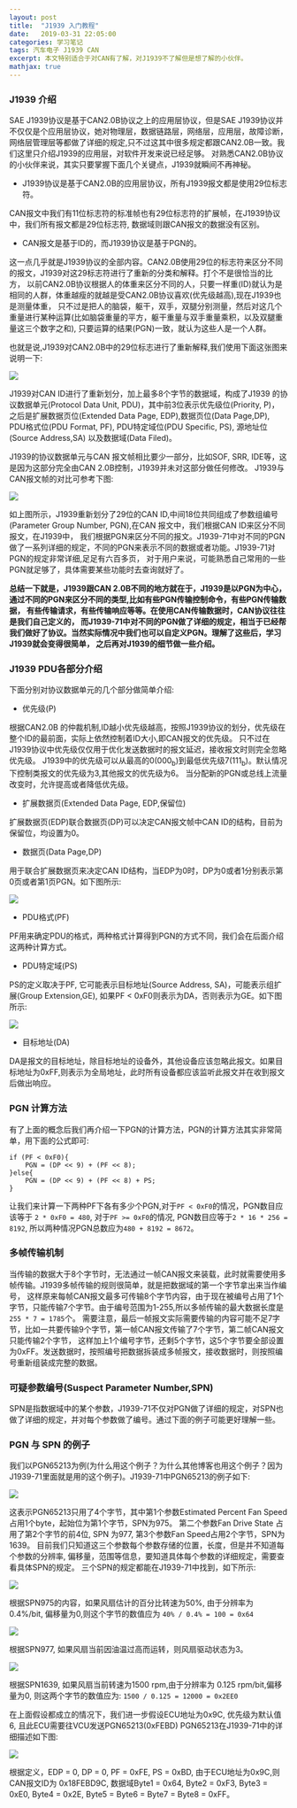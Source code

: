 ```yaml
---
layout: post
title:  "J1939 入门教程" 
date:   2019-03-31 22:05:00
categories: 学习笔记
tags: 汽车电子 J1939 CAN 
excerpt: 本文特别适合于对CAN有了解，对J1939不了解但是想了解的小伙伴。
mathjax: true
---
```


### J1939 介绍

SAE J1939协议是基于CAN2.0B协议之上的应用层协议，但是SAE J1939协议并不仅仅是个应用层协议，她对物理层，数据链路层，网络层，应用层，故障诊断，
网络层管理层等都做了详细的规定,只不过这其中很多规定都跟CAN2.0B一致。我们这里只介绍J1939的应用层，对软件开发来说已经足够。
对熟悉CAN2.0B协议的小伙伴来说，其实只要掌握下面几个关键点，J1939就瞬间不再神秘。

- J1939协议是基于CAN2.0B的应用层协议，所有J1939报文都是使用29位标志符。

CAN报文中我们有11位标志符的标准帧也有29位标志符的扩展帧，在J1939协议中，我们所有报文都是29位标志符, 数据域则跟CAN报文的数据没有区别。

- CAN报文是基于ID的，而J1939协议是基于PGN的。

这一点几乎就是J1939协议的全部内容。CAN2.0B使用29位的标志符来区分不同的报文，J1939对这29标志符进行了重新的分类和解释。打个不是很恰当的比方，
以前CAN2.0B协议根据人的体重来区分不同的人，只要一样重(ID)就认为是相同的人群，体重越瘦的就越是受CAN2.0B协议喜欢(优先级越高),现在J1939也是测量体重，
只不过是把人的脑袋，躯干，双手，双腿分别测量，然后对这几个重量进行某种运算(比如脑袋重量的平方，躯干重量与双手重量乘积，以及双腿重量这三个数字之和),
只要运算的结果(PGN)一致，就认为这些人是一个人群。

也就是说,J1939对CAN2.0B中的29位标志进行了重新解释,我们使用下面这张图来说明一下:   

![]({{site.url}}/assets/J1939/PDU.png)

J1939对CAN ID进行了重新划分，加上最多8个字节的数据域，构成了J1939 的协议数据单元(Protocol Data Unit, PDU)，其中前3位表示优先级位(Priority, P)，
之后是扩展数据页位(Extended Data Page, EDP),数据页位(Data Page,DP), PDU格式位(PDU Format, PF), PDU特定域位(PDU Specific, PS), 
源地址位(Source Address,SA) 以及数据域(Data Filed)。

J1939的协议数据单元与CAN 报文帧相比要少一部分，比如SOF, SRR, IDE等，这是因为这部分完全由CAN 2.0B控制，J1939并未对这部分做任何修改。
J1939与CAN报文帧的对比可参考下图:

![]({{site.url}}/assets/J1939/sae-j1939-pgn.jpg)

如上图所示，J1939重新划分了29位的CAN ID,中间18位共同组成了参数组编号(Parameter Group Number, PGN),在CAN 报文中，我们根据CAN ID来区分不同报文，在J1939中，
我们根据PGN来区分不同的报文。J1939-71中对不同的PGN做了一系列详细的规定，不同的PGN来表示不同的数据或者功能。J1939-71对PGN的规定非常详细,足足有六百多页，
对于用户来说，可能熟悉自己常用的一些PGN就足够了，具体需要某些功能时去查询就好了。

**总结一下就是，J1939跟CAN 2.0B不同的地方就在于，J1939是以PGN为中心，通过不同的PGN来区分不同的类型,比如有些PGN传输控制命令，有些PGN传输数据，
有些传输请求，有些传输响应等等。在使用CAN传输数据时，CAN协议往往是我们自己定义的，
而J1939-71中对不同的PGN做了详细的规定，相当于已经帮我们做好了协议。当然实际情况中我们也可以自定义PGN。理解了这些后，学习J1939就会变得很简单，
之后再对J1939的细节做一些介绍。**

### J1939 PDU各部分介绍

下面分别对协议数据单元的几个部分做简单介绍:

- 优先级(P)

根据CAN2.0B 的仲裁机制,ID越小优先级越高，按照J1939协议的划分，优先级在整个ID的最前面，实际上依然控制着ID大小,即CAN报文的优先级。
只不过在J1939协议中优先级仅仅用于优化发送数据时的报文延迟，接收报文时则完全忽略优先级。
J1939中的优先级可以从最高的0(000<sub>b</sub>)到最低优先级7(111<sub>b</sub>)。默认情况下控制类报文的优先级为3,其他报文的优先级为6。
当分配新的PGN或总线上流量改变时，允许提高或者降低优先级。

- 扩展数据页(Extended Data Page, EDP,保留位)

扩展数据页(EDP)联合数据页(DP)可以决定CAN报文帧中CAN ID的结构，目前为保留位，均设置为0。

- 数据页(Data Page,DP)

用于联合扩展数据页来决定CAN ID结构，当EDP为0时，DP为0或者1分别表示第0页或者第1页PGN。如下图所示:

![]({{site.url}}/assets/J1939/EDPandDP.png)

- PDU格式(PF)

PF用来确定PDU的格式，两种格式计算得到PGN的方式不同，我们会在后面介绍这两种计算方式。

- PDU特定域(PS)

PS的定义取决于PF, 它可能表示目标地址(Source Address, SA)，可能表示组扩展(Group Extension,GE), 如果PF < 0xF0则表示为DA，否则表示为GE。如下图所示:

![]({{site.url}}/assets/J1939/PDUFormat.png)

- 目标地址(DA)

DA是报文的目标地址，除目标地址的设备外，其他设备应该忽略此报文。如果目标地址为0xFF,则表示为全局地址，此时所有设备都应该监听此报文并在收到报文后做出响应。

### PGN 计算方法

有了上面的概念后我们再介绍一下PGN的计算方法，PGN的计算方法其实非常简单，用下面的公式即可:
```
if (PF < 0xF0){
    PGN = (DP << 9) + (PF << 8);
}else{
    PGN = (DP << 9) + (PF << 8) + PS;
}
```
让我们来计算一下两种PF下各有多少个PGN,对于`PF < 0xF0`的情况，PGN数目应该等于 `2 * 0xF0 = 480`, 对于`PF >= 0xF0`的情况, 
PGN数目应等于`2 * 16 * 256 = 8192`, 所以两种情况PGN总数应为`480 + 8192 = 8672`。

### 多帧传输机制

当传输的数据大于8个字节时，无法通过一帧CAN报文来装载，此时就需要使用多帧传输。J1939多帧传输的规则很简单，就是把数据域的第一个字节拿出来当作编号，
这样原来每帧CAN报文最多可传输8个字节内容，由于现在被编号占用了1个字节，只能传输7个字节。由于编号范围为1-255,所以多帧传输的最大数据长度是`255 * 7 = 1785`个。
需要注意，最后一帧报文实际需要传输的内容可能不足7字节，比如一共要传输9个字节，第一帧CAN报文传输了7个字节，第二帧CAN报文只能传输2个字节，
这样加上1个编号字节，还剩5个字节，这5个字节要全部设置为0xFF。发送数据时，按照编号把数据拆装成多帧报文，接收数据时，则按照编号重新组装成完整的数据。

### 可疑参数编号(Suspect Parameter Number,SPN)

SPN是指数据域中的某个参数，J1939-71不仅对PGN做了详细的规定，对SPN也做了详细的规定，并对每个参数做了编号。通过下面的例子可能更好理解一些。

### PGN 与 SPN 的例子

我们以PGN65213为例(为什么用这个例子？为什么其他博客也用这个例子？因为J1939-71里面就是用的这个例子)。J1939-71中PGN65213的例子如下:

![]({{site.url}}/assets/J1939/PGN65213.png)

这表示PGN65213只用了4个字节，其中第1个参数Estimated Percent Fan Speed占用1个byte，起始位为第1个字节，SPN为975。
第二个参数Fan Drive State 占用了第2个字节的前4位, SPN 为977, 第3个参数Fan Speed占用2个字节，SPN为1639。
目前我们只知道这三个参数每个参数存储的位置，长度，但是并不知道每个参数的分辨率, 偏移量，范围等信息，要知道具体每个参数的详细规定，需要查看具体SPN的规定。
三个SPN的规定都能在J1939-71中找到，如下所示:

![]({{site.url}}/assets/J1939/SPN975.png)

根据SPN975的内容，如果风扇估计的百分比转速为50%, 由于分辨率为 0.4%/bit, 偏移量为0,则这个字节的数值应为 `40% / 0.4% = 100 = 0x64`

![]({{site.url}}/assets/J1939/SPN977.png)

根据SPN977, 如果风扇当前因油温过高而运转，则风扇驱动状态为3。

![]({{site.url}}/assets/J1939/SPN1639.png)

根据SPN1639, 如果风扇当前转速为1500 rpm,由于分辨率为 0.125 rpm/bit,偏移量为0, 则这两个字节的数值应为: `1500 / 0.125 = 12000 = 0x2EE0`

在上面假设都成立的情况下，我们进一步假设ECU地址为0x9C, 优先级为默认值6, 且此ECU需要往VCU发送PGN65213(0xFEBD)
PGN65213在J1939-71中的详细描述如下图:

![]({{site.url}}/assets/J1939/PGN65213_2.png)

根据定义，EDP = 0, DP = 0, PF = 0xFE, PS = 0xBD, 由于ECU地址为0x9C,则CAN报文ID为 0x18FEBD9C, 数据域Byte1 = 0x64, Byte2 = 0xF3, Byte3 = 0xE0, Byte4 = 0x2E,
Byte5 = Byte6 = Byte7 = Byte8 = 0xFF。

